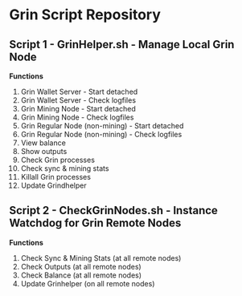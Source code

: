 # Grin Script Repository

## Script 1 - GrinHelper.sh - Manage Local Grin Node

**Functions**
1) Grin Wallet Server - Start detached
2) Grin Wallet Server - Check logfiles
3) Grin Mining Node - Start detached
4) Grin Mining Node - Check logfiles
5) Grin Regular Node (non-mining) - Start detached
6) Grin Regular Node (non-mining) - Check logfiles
7) View balance
8) Show outputs
9) Check Grin processes
10) Check sync & mining stats
11) Killall Grin processes
12) Update Grindhelper

## Script 2 - CheckGrinNodes.sh - Instance Watchdog for Grin Remote Nodes
**Functions**
1) Check Sync & Mining Stats (at all remote nodes)
2) Check Outputs (at all remote nodes)
3) Check Balance (at all remote nodes)
4) Update Grinhelper (on all remote nodes)
